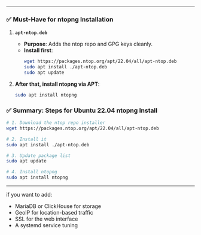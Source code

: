 
---

### ✅ **Must-Have for ntopng Installation**

1. **`apt-ntop.deb`**
   - **Purpose**: Adds the ntop repo and GPG keys cleanly.
   - **Install first**:  
     ```bash
     wget https://packages.ntop.org/apt/22.04/all/apt-ntop.deb
     sudo apt install ./apt-ntop.deb
     sudo apt update
     ```

2. **After that, install ntopng via APT**:
   ```bash
   sudo apt install ntopng
   ```


### ✅ **Summary: Steps for Ubuntu 22.04 ntopng Install**

```bash
# 1. Download the ntop repo installer
wget https://packages.ntop.org/apt/22.04/all/apt-ntop.deb

# 2. Install it
sudo apt install ./apt-ntop.deb

# 3. Update package list
sudo apt update

# 4. Install ntopng
sudo apt install ntopng
```

---

if you want to add:
- MariaDB or ClickHouse for storage
- GeoIP for location-based traffic
- SSL for the web interface
- A systemd service tuning

